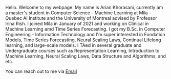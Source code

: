 
Hello. Welcome to my webpage. My name is Arian Khorasani, currently am a master's student in Computer Science - Machine Learning at Mila - Quebec AI Institute and the University of Montreal advised by Professor Irina Rish.
I joined Mila in January of 2021 and working on Clinical in Machine Learning amd Time Series Forecasting. I got my B.Sc. in Computer Engineering - Information Technology and I'm super interested in Fondation Models, Time Series Forecasting, Neural Scaling Laws, Continual Lifelong learning, and large-scale models. 
I TAed in several graduate and Undergraduate courses such as Representation Learning, Introduction to Machine Learning, Neural Scaling Laws, Data Structure and Algorithms, and etc.

You can reach out to me via [Email](mailto:Arian.Khorasani@mila.quebec?subject=[GitHub]%20Source%20Han%20Sans) 

